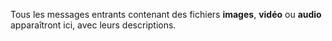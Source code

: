 Tous les messages entrants contenant des fichiers **images**, **vidéo** ou **audio** apparaîtront ici, avec leurs descriptions.

